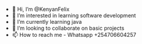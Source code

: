 - 👋 Hi, I’m @KenyanFelix
- 👀 I’m interested in learning software development
- 🌱 I’m currently learning java
- 💞️ I’m looking to collaborate on basic projects
- 📫 How to reach me - Whatsapp +254706604257

<!---
KenyanFelix/KenyanFelix is a ✨ special ✨ repository because its `README.md` (this file) appears on your GitHub profile.
You can click the Preview link to take a look at your changes.
--->
